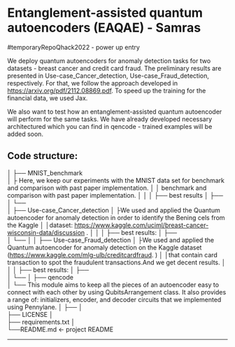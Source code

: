 # Entanglement-assisted quantum autoencoders (EAQAE) - Samras
#temporaryRepoQhack2022 - power up entry

We deploy quantum autoencoders for anomaly detection tasks for two datasets - breast cancer and credit card fraud. The preliminary results are presented in Use-case_Cancer_detection, Use-case_Fraud_detection, respectively. 
For that, we follow the approach developed in https://arxiv.org/pdf/2112.08869.pdf. To speed up the training for the financial data, we used Jax.

We also want to test how an entanglement-assisted quantum autoencoder will perform for the same tasks. We have already developed necessary architectured which you can find in qencode - trained examples will be added soon.


Code structure:
------------

│
├── MNIST_benchmark   
│   ├ Here, we keep our experiments with the MNIST data set for benchmark and comparison with past paper implementation.
│   │ benchmark and comparison with past paper implementation.
│   │
│   ├── best results 
│   ├──                           
│   └──  
│
├── Use-case_Cancer_detection
│   ├We used and applied the Quantum autoencoder for anomaly detection in order to identify the Bening cels from the Kaggle
│   │dataset: https://www.kaggle.com/uciml/breast-cancer-wisconsin-data/discussion . 
│   │
│   ├── best results: 
│   ├──                           
│   └── 
│
│
├── Use-case_Fraud_detection
│   ├We used and applied the Quantum autoencoder for anomaly detection on the Kaggle dataset (https://www.kaggle.com/mlg-ulb/creditcardfraud. ) 
│   │that contain card transaction to spot the fraudulent transactions.And we get decent results. 
│   │
│   ├── best results: 
│   ├──                           
│   └── 
│
├── qencode                                               
│   └── This module aims to keep all the pieces of an autoencoder easy to connect with each other by using QubitsArrangement class. It also provides a range of: initializers, encoder, and decoder circuits that we implemented using Pennylane. 
│
├── 
│   
├── LICENSE
│   
├── requirements.txt
│   
└──README.md                                            <- project README

--------
